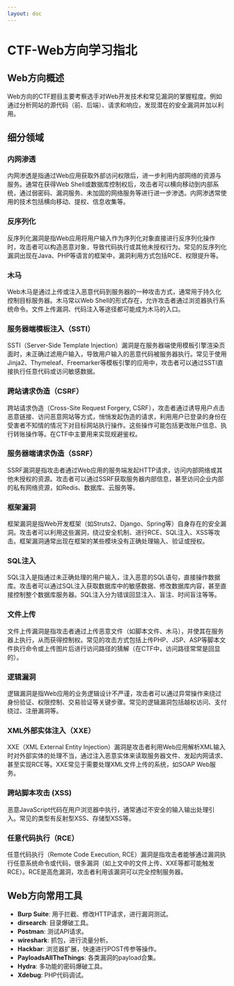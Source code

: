 ```yaml
---
layout: doc
---
```


# CTF-Web方向学习指北

## Web方向概述

Web方向的CTF题目主要考察选手对Web开发技术和常见漏洞的掌握程度。例如通过分析网站的源代码（前、后端）、请求和响应，发现潜在的安全漏洞并加以利用。

## 细分领域

### 内网渗透

内网渗透是指通过Web应用获取外部访问权限后，进一步利用内部网络的资源与服务。通常在获得Web Shell或数据库控制权后，攻击者可以横向移动到内部系统，通过弱密码、漏洞服务、未加固的网络服务等进行进一步渗透。内网渗透常使用的技术包括横向移动、提权、信息收集等。

### 反序列化

反序列化漏洞是指Web应用将用户输入作为序列化对象直接进行反序列化操作时，攻击者可以构造恶意对象，导致代码执行或其他未授权行为。常见的反序列化漏洞出现在Java、PHP等语言的框架中，漏洞利用方式包括RCE、权限提升等。

### 木马

Web木马是通过上传或注入恶意代码到服务器的一种攻击方式，通常用于持久化控制目标服务器。木马常以Web Shell的形式存在，允许攻击者通过浏览器执行系统命令。文件上传漏洞、代码注入等途径都可能成为木马的入口。

### 服务器端模板注入（SSTI）

SSTI（Server-Side Template Injection）漏洞是在服务器端使用模板引擎渲染页面时，未正确过滤用户输入，导致用户输入的恶意代码被服务器执行。常见于使用Jinja2、Thymeleaf、Freemarker等模板引擎的应用中，攻击者可以通过SSTI直接执行任意代码或访问敏感数据。

### 跨站请求伪造（CSRF）

跨站请求伪造（Cross-Site Request Forgery, CSRF），攻击者通过诱导用户点击恶意链接、访问恶意网站等方式，悄悄发起伪造的请求，利用用户已登录的身份在受害者不知情的情况下对目标网站执行操作。这些操作可能包括更改账户信息、执行转账操作等。在CTF中主要用来实现规避鉴权。

### 服务器端请求伪造（SSRF）

SSRF漏洞是指攻击者通过Web应用的服务端发起HTTP请求，访问内部网络或其他未授权的资源。攻击者可以通过SSRF获取服务器内部信息，甚至访问企业内部的私有网络资源，如Redis、数据库、云服务等。

### 框架漏洞

框架漏洞是指Web开发框架（如Struts2、Django、Spring等）自身存在的安全漏洞。攻击者可以利用这些漏洞，绕过安全机制、进行RCE、SQL注入、XSS等攻击。框架漏洞通常出现在框架的某些模块没有正确处理输入、验证或授权。

### SQL注入

SQL注入是指通过未正确处理的用户输入，注入恶意的SQL语句，直接操作数据库。攻击者可以通过SQL注入获取数据库中的敏感数据、修改数据库内容，甚至直接控制整个数据库服务器。SQL注入分为错误回显注入、盲注、时间盲注等等。

### 文件上传

文件上传漏洞是指攻击者通过上传恶意文件（如脚本文件、木马），并使其在服务器上执行，从而获得控制权。常见的攻击方式包括上传PHP、JSP、ASP等脚本文件执行命令或上传图片后进行访问路径的猜解（在CTF中，访问路径常常是回显的）。

### 逻辑漏洞

逻辑漏洞是指Web应用的业务逻辑设计不严谨，攻击者可以通过异常操作来绕过身份验证、权限控制、交易验证等关键步骤。常见的逻辑漏洞包括越权访问、支付绕过、注册漏洞等。

### XML外部实体注入（XXE）

XXE（XML External Entity Injection）漏洞是攻击者利用Web应用解析XML输入时对外部实体的处理不当，通过注入恶意实体来读取服务器文件、发起内网请求、甚至实现RCE等。XXE常见于需要处理XML文件上传的系统，如SOAP Web服务。

### 跨站脚本攻击 (XSS)

恶意JavaScript代码在用户浏览器中执行，通常通过不安全的输入输出处理引入。常见的类型有反射型XSS、存储型XSS等。

### 任意代码执行（RCE）

任意代码执行（Remote Code Execution, RCE）漏洞是指攻击者能够通过漏洞执行任意系统命令或代码，很多漏洞（如上文中的文件上传、XXE等都可能触发RCE）。RCE是高危漏洞，攻击者利用该漏洞可以完全控制服务器。

## Web方向常用工具

- **Burp Suite**: 用于拦截、修改HTTP请求，进行漏洞测试。
- **dirsearch**: 目录爆破工具。
- **Postman**: 测试API请求。
- **wireshark**: 抓包，进行流量分析。
- **Hackbar**: 浏览器扩展，快速进行POST传参等操作。
- **PayloadsAllTheThings**: 各类漏洞的payload合集。
- **Hydra**: 多功能的密码爆破工具。
- **Xdebug**: PHP代码调试。

<PageRebuild />
